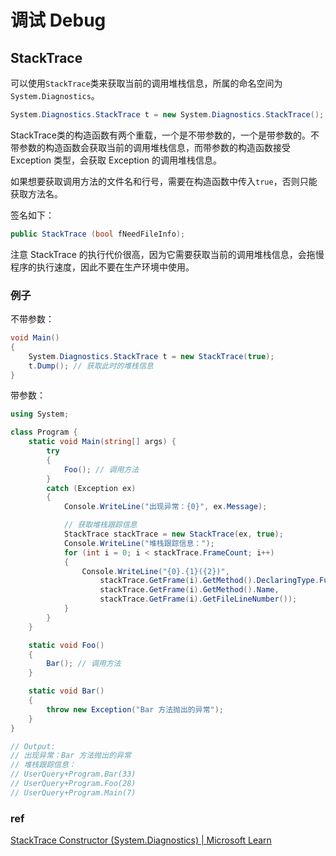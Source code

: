 # 调试 Debug

## StackTrace

可以使用`StackTrace`类来获取当前的调用堆栈信息，所属的命名空间为`System.Diagnostics`。

```c#
System.Diagnostics.StackTrace t = new System.Diagnostics.StackTrace();
```

StackTrace类的构造函数有两个重载，一个是不带参数的，一个是带参数的。不带参数的构造函数会获取当前的调用堆栈信息，而带参数的构造函数接受 Exception 类型，会获取 Exception 的调用堆栈信息。

如果想要获取调用方法的文件名和行号，需要在构造函数中传入`true`，否则只能获取方法名。

签名如下：
```c#
public StackTrace (bool fNeedFileInfo);
```

注意 StackTrace 的执行代价很高，因为它需要获取当前的调用堆栈信息，会拖慢程序的执行速度，因此不要在生产环境中使用。

### 例子

不带参数：
```c#
void Main()
{
	System.Diagnostics.StackTrace t = new StackTrace(true);
	t.Dump(); // 获取此时的堆栈信息
}
```

带参数：
```c#
using System;

class Program {
    static void Main(string[] args) {
		try
		{
			Foo(); // 调用方法
		}
		catch (Exception ex)
		{
			Console.WriteLine("出现异常：{0}", ex.Message);

			// 获取堆栈跟踪信息
			StackTrace stackTrace = new StackTrace(ex, true);
			Console.WriteLine("堆栈跟踪信息：");
			for (int i = 0; i < stackTrace.FrameCount; i++)
			{
				Console.WriteLine("{0}.{1}({2})",
					stackTrace.GetFrame(i).GetMethod().DeclaringType.FullName,
					stackTrace.GetFrame(i).GetMethod().Name,
					stackTrace.GetFrame(i).GetFileLineNumber());
			}
		}
	}

	static void Foo()
	{
		Bar(); // 调用方法
	}

	static void Bar()
	{
		throw new Exception("Bar 方法抛出的异常");
	}
}

// Output:
// 出现异常：Bar 方法抛出的异常
// 堆栈跟踪信息：
// UserQuery+Program.Bar(33)
// UserQuery+Program.Foo(28)
// UserQuery+Program.Main(7)
```

### ref

[StackTrace Constructor (System.Diagnostics) | Microsoft Learn](https://learn.microsoft.com/en-us/dotnet/api/system.diagnostics.stacktrace.-ctor?view=net-7.0#system-diagnostics-stacktrace-ctor(system-boolean))